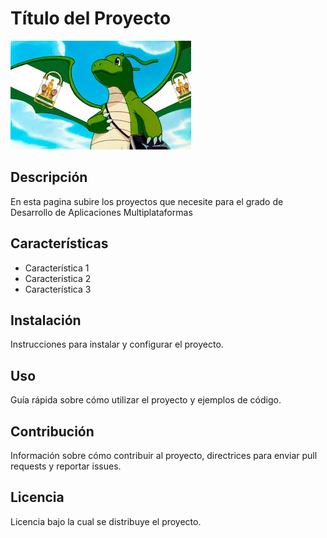 # Título del Proyecto
![Imagen de Portada](img/Sin-título.jpg)

## Descripción
En esta pagina subire los proyectos que necesite para el grado de Desarrollo de Aplicaciones Multiplataformas

## Características
- Característica 1
- Característica 2
- Característica 3
  
## Instalación
Instrucciones para instalar y configurar el proyecto.

## Uso
Guía rápida sobre cómo utilizar el proyecto y ejemplos de código.

## Contribución
Información sobre cómo contribuir al proyecto, directrices para enviar pull requests y reportar issues.

## Licencia
Licencia bajo la cual se distribuye el proyecto.
